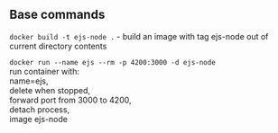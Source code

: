 ## Base commands

`docker build -t ejs-node .`  - build an image with tag ejs-node out of current directory contents

`docker run --name ejs --rm -p 4200:3000 -d ejs-node`  
  run container with:  
  name=ejs,  
  delete when stopped,  
  forward port from 3000 to 4200,  
  detach process,  
  image ejs-node

